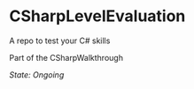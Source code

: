 # CSharpLevelEvaluation
A repo to test your C# skills

Part of the CSharpWalkthrough

*State: Ongoing*